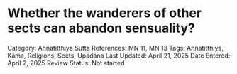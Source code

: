 # Whether the wanderers of other sects can abandon sensuality?

Category: Aññatitthiya
Sutta References: MN 11, MN 13
Tags: Aññatitthiya, Kāma, Religions, Sects, Upādāna
Last Updated: April 21, 2025
Date Entered: April 2, 2025
Review Status: Not started